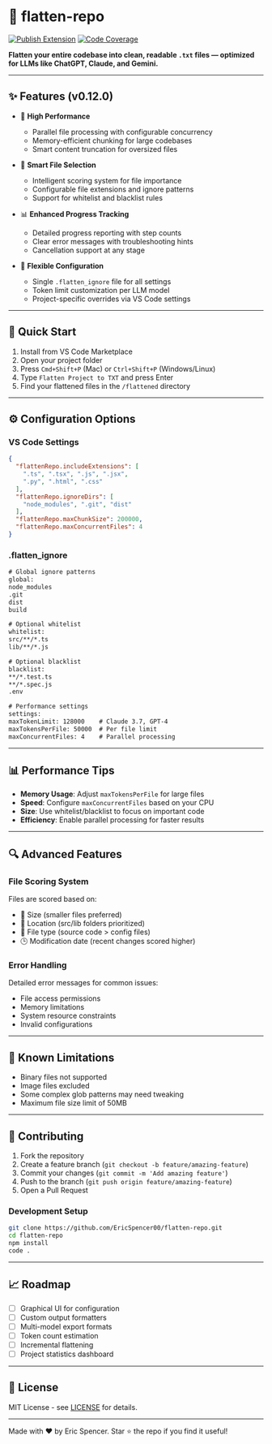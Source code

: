 # 📄 flatten-repo

[![Publish Extension](https://github.com/EricSpencer00/flatten-repo/actions/workflows/publish.yml/badge.svg)](https://github.com/EricSpencer00/flatten-repo/actions/workflows/publish.yml)
[![Code Coverage](https://codecov.io/gh/EricSpencer00/flatten-repo/branch/main/graph/badge.svg)](https://codecov.io/gh/EricSpencer00/flatten-repo)

**Flatten your entire codebase into clean, readable `.txt` files — optimized for LLMs like ChatGPT, Claude, and Gemini.**

---

## ✨ Features (v0.12.0)

- 🚀 **High Performance**
  - Parallel file processing with configurable concurrency
  - Memory-efficient chunking for large codebases
  - Smart content truncation for oversized files
  
- 🎯 **Smart File Selection**
  - Intelligent scoring system for file importance
  - Configurable file extensions and ignore patterns
  - Support for whitelist and blacklist rules
  
- 📊 **Enhanced Progress Tracking**
  - Detailed progress reporting with step counts
  - Clear error messages with troubleshooting hints
  - Cancellation support at any stage
  
- 🔧 **Flexible Configuration**
  - Single `.flatten_ignore` file for all settings
  - Token limit customization per LLM model
  - Project-specific overrides via VS Code settings

---

## 🚀 Quick Start

1. Install from VS Code Marketplace
2. Open your project folder
3. Press `Cmd+Shift+P` (Mac) or `Ctrl+Shift+P` (Windows/Linux)
4. Type `Flatten Project to TXT` and press Enter
5. Find your flattened files in the `/flattened` directory

---

## ⚙️ Configuration Options

### VS Code Settings

```json
{
  "flattenRepo.includeExtensions": [
    ".ts", ".tsx", ".js", ".jsx", 
    ".py", ".html", ".css"
  ],
  "flattenRepo.ignoreDirs": [
    "node_modules", ".git", "dist"
  ],
  "flattenRepo.maxChunkSize": 200000,
  "flattenRepo.maxConcurrentFiles": 4
}
```

### .flatten_ignore

```txt
# Global ignore patterns
global:
node_modules
.git
dist
build

# Optional whitelist
whitelist:
src/**/*.ts
lib/**/*.js

# Optional blacklist
blacklist:
**/*.test.ts
**/*.spec.js
.env

# Performance settings
settings:
maxTokenLimit: 128000    # Claude 3.7, GPT-4
maxTokensPerFile: 50000  # Per file limit
maxConcurrentFiles: 4    # Parallel processing
```

---

## 📊 Performance Tips

- **Memory Usage**: Adjust `maxTokensPerFile` for large files
- **Speed**: Configure `maxConcurrentFiles` based on your CPU
- **Size**: Use whitelist/blacklist to focus on important code
- **Efficiency**: Enable parallel processing for faster results

---

## 🔍 Advanced Features

### File Scoring System

Files are scored based on:
- 📏 Size (smaller files preferred)
- 📂 Location (src/lib folders prioritized)
- 📝 File type (source code > config files)
- 🕒 Modification date (recent changes scored higher)

### Error Handling

Detailed error messages for common issues:
- File access permissions
- Memory limitations
- System resource constraints
- Invalid configurations

---

## 🐞 Known Limitations

- Binary files not supported
- Image files excluded
- Some complex glob patterns may need tweaking
- Maximum file size limit of 50MB

---

## 🤝 Contributing

1. Fork the repository
2. Create a feature branch (`git checkout -b feature/amazing-feature`)
3. Commit your changes (`git commit -m 'Add amazing feature'`)
4. Push to the branch (`git push origin feature/amazing-feature`)
5. Open a Pull Request

### Development Setup

```bash
git clone https://github.com/EricSpencer00/flatten-repo.git
cd flatten-repo
npm install
code .
```

---

## 📈 Roadmap

- [ ] Graphical UI for configuration
- [ ] Custom output formatters
- [ ] Multi-model export formats
- [ ] Token count estimation
- [ ] Incremental flattening
- [ ] Project statistics dashboard

---

## 📄 License

MIT License - see [LICENSE](LICENSE) for details.

---

Made with ❤️ by Eric Spencer. Star ⭐ the repo if you find it useful!